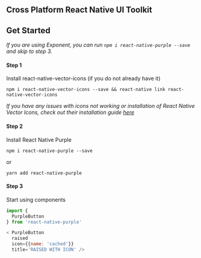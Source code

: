 ## Cross Platform React Native UI Toolkit

## Get Started

*If you are using Exponent, you can run `npm i react-native-purple --save` and skip to step 3.*

#### Step 1

Install react-native-vector-icons (if you do not already have it)

`npm i react-native-vector-icons --save && react-native link react-native-vector-icons`

*If you have any issues with icons not working or installation of React Native Vector Icons, check out their installation guide [here](https://github.com/oblador/react-native-vector-icons#installation)*

#### Step 2

Install React Native Purple

`npm i react-native-purple --save`

or

`yarn add react-native-purple `

#### Step 3

Start using components

```js
import {
  PurpleButton
} from 'react-native-purple'

< PurpleButton
  raised
  icon={{name: 'cached'}}
  title='RAISED WITH ICON' />

```
